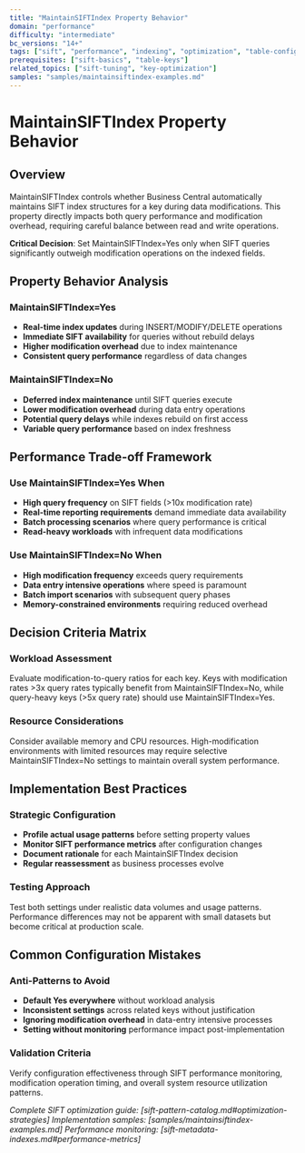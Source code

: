 ```yaml
---
title: "MaintainSIFTIndex Property Behavior"
domain: "performance"
difficulty: "intermediate"
bc_versions: "14+"
tags: ["sift", "performance", "indexing", "optimization", "table-configuration"]
prerequisites: ["sift-basics", "table-keys"]
related_topics: ["sift-tuning", "key-optimization"]
samples: "samples/maintainsiftindex-examples.md"
---
```


# MaintainSIFTIndex Property Behavior

## Overview

MaintainSIFTIndex controls whether Business Central automatically maintains SIFT index structures for a key during data modifications. This property directly impacts both query performance and modification overhead, requiring careful balance between read and write operations.

**Critical Decision**: Set MaintainSIFTIndex=Yes only when SIFT queries significantly outweigh modification operations on the indexed fields.

## Property Behavior Analysis

### MaintainSIFTIndex=Yes
- **Real-time index updates** during INSERT/MODIFY/DELETE operations
- **Immediate SIFT availability** for queries without rebuild delays
- **Higher modification overhead** due to index maintenance
- **Consistent query performance** regardless of data changes

### MaintainSIFTIndex=No  
- **Deferred index maintenance** until SIFT queries execute
- **Lower modification overhead** during data entry operations
- **Potential query delays** while indexes rebuild on first access
- **Variable query performance** based on index freshness

## Performance Trade-off Framework

### Use MaintainSIFTIndex=Yes When
- **High query frequency** on SIFT fields (>10x modification rate)
- **Real-time reporting requirements** demand immediate data availability
- **Batch processing scenarios** where query performance is critical
- **Read-heavy workloads** with infrequent data modifications

### Use MaintainSIFTIndex=No When
- **High modification frequency** exceeds query requirements
- **Data entry intensive operations** where speed is paramount
- **Batch import scenarios** with subsequent query phases
- **Memory-constrained environments** requiring reduced overhead

## Decision Criteria Matrix

### Workload Assessment
Evaluate modification-to-query ratios for each key. Keys with modification rates >3x query rates typically benefit from MaintainSIFTIndex=No, while query-heavy keys (>5x query rate) should use MaintainSIFTIndex=Yes.

### Resource Considerations  
Consider available memory and CPU resources. High-modification environments with limited resources may require selective MaintainSIFTIndex=No settings to maintain overall system performance.

## Implementation Best Practices

### Strategic Configuration
- **Profile actual usage patterns** before setting property values
- **Monitor SIFT performance metrics** after configuration changes
- **Document rationale** for each MaintainSIFTIndex decision
- **Regular reassessment** as business processes evolve

### Testing Approach
Test both settings under realistic data volumes and usage patterns. Performance differences may not be apparent with small datasets but become critical at production scale.

## Common Configuration Mistakes

### Anti-Patterns to Avoid
- **Default Yes everywhere** without workload analysis
- **Inconsistent settings** across related keys without justification  
- **Ignoring modification overhead** in data-entry intensive processes
- **Setting without monitoring** performance impact post-implementation

### Validation Criteria
Verify configuration effectiveness through SIFT performance monitoring, modification operation timing, and overall system resource utilization patterns.

*Complete SIFT optimization guide: [sift-pattern-catalog.md#optimization-strategies]*
*Implementation samples: [samples/maintainsiftindex-examples.md]*
*Performance monitoring: [sift-metadata-indexes.md#performance-metrics]*